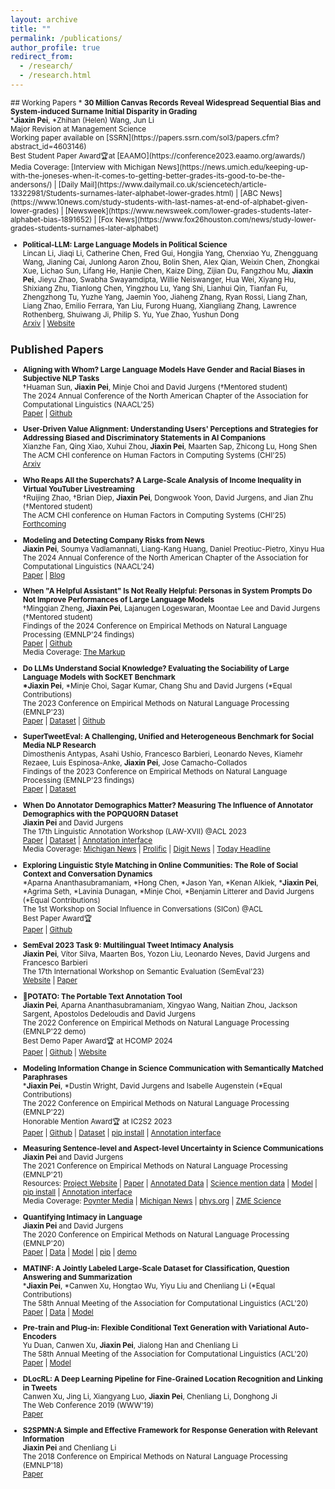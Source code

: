 ```yaml
---
layout: archive
title: ""
permalink: /publications/
author_profile: true
redirect_from: 
  - /research/
  - /research.html
---
```

<small>
## Working Papers
* <b>30 Million Canvas Records Reveal Widespread Sequential Bias and System-induced Surname Initial Disparity in Grading</b> <br>
  *<b>Jiaxin Pei</b>, *Zhihan (Helen) Wang, Jun Li
  <br> Major Revision at Management Science
  <br> Working paper available on [SSRN](https://papers.ssrn.com/sol3/papers.cfm?abstract_id=4603146)
  <br> Best Student Paper Award🏆at [EAAMO](https://conference2023.eaamo.org/awards/)
  <br> Media Coverage: [Interview with Michigan News](https://news.umich.edu/keeping-up-with-the-joneses-when-it-comes-to-getting-better-grades-its-good-to-be-the-andersons/) | [Daily Mail](https://www.dailymail.co.uk/sciencetech/article-13322981/Students-surnames-later-alphabet-lower-grades.html) | [ABC News](https://www.10news.com/study-students-with-last-names-at-end-of-alphabet-given-lower-grades) | [Newsweek](https://www.newsweek.com/lower-grades-students-later-alphabet-bias-1891652) | [Fox News](https://www.fox26houston.com/news/study-lower-grades-students-surnames-later-alphabet)

* <b>Political-LLM: Large Language Models in Political Science</b> <br>
  Lincan Li, Jiaqi Li, Catherine Chen, Fred Gui, Hongjia Yang, Chenxiao Yu, Zhengguang Wang, Jianing Cai, Junlong Aaron Zhou, Bolin Shen, Alex Qian, Weixin Chen, Zhongkai Xue, Lichao Sun, Lifang He, Hanjie Chen, Kaize Ding, Zijian Du, Fangzhou Mu, <b>Jiaxin Pei</b>, Jieyu Zhao, Swabha Swayamdipta, Willie Neiswanger, Hua Wei, Xiyang Hu, Shixiang Zhu, Tianlong Chen, Yingzhou Lu, Yang Shi, Lianhui Qin, Tianfan Fu, Zhengzhong Tu, Yuzhe Yang, Jaemin Yoo, Jiaheng Zhang, Ryan Rossi, Liang Zhan, Liang Zhao, Emilio Ferrara, Yan Liu, Furong Huang, Xiangliang Zhang, Lawrence Rothenberg, Shuiwang Ji, Philip S. Yu, Yue Zhao, Yushun Dong
  <br> [Arxiv](https://arxiv.org/pdf/2409.00862) | [Website](https://political-llm.org)

## Published Papers
* <b>Aligning with Whom? Large Language Models Have Gender and Racial Biases in Subjective NLP Tasks</b> <br>
  &dagger;Huaman Sun, <b>Jiaxin Pei</b>, Minje Choi and David Jurgens (&dagger;Mentored student)
  <br> The 2024 Annual Conference of the North American Chapter of the Association for Computational Linguistics (NAACL'25)
  <br> [Paper](http://arxiv.org/abs/2311.09730) | [Github](https://github.com/Jiaxin-Pei/LLM-Group-Bias)

* <b>User-Driven Value Alignment: Understanding Users' Perceptions and Strategies for Addressing Biased and Discriminatory Statements in AI Companions</b> <br>
  Xianzhe Fan, Qing Xiao, Xuhui Zhou, <b>Jiaxin Pei</b>, Maarten Sap, Zhicong Lu, Hong Shen
  <br> The ACM CHI conference on Human Factors in Computing Systems (CHI'25)
  <br> [Arxiv](https://arxiv.org/pdf/2409.00862)

* <b>Who Reaps All the Superchats? A Large-Scale Analysis of Income Inequality in Virtual YouTuber Livestreaming</b> <br>
  &dagger;Ruijing Zhao, &dagger;Brian Diep, <b>Jiaxin Pei</b>, Dongwook Yoon, David Jurgens, and Jian Zhu (&dagger;Mentored student)
  <br> The ACM CHI conference on Human Factors in Computing Systems (CHI'25)
  <br> [Forthcoming]()

* <b>Modeling and Detecting Company Risks from News</b> <br>
  <b>Jiaxin Pei</b>, Soumya Vadlamannati, Liang-Kang Huang, Daniel Preotiuc-Pietro, Xinyu Hua
  <br> The 2024 Annual Conference of the North American Chapter of the Association for Computational Linguistics (NAACL'24)
  <br> [Paper](https://aclanthology.org/2024.naacl-industry.6.pdf) | [Blog](https://www.bloomberg.com/company/stories/bloombergs-ai-group-publishes-3-research-papers-at-naacl-2024/?linkId=473264235)

* <b>When "A Helpful Assistant" Is Not Really Helpful: Personas in System Prompts Do Not Improve Performances of Large Language Models</b> <br>
  &dagger;Mingqian Zheng, <b>Jiaxin Pei</b>, Lajanugen Logeswaran, Moontae Lee and David Jurgens (&dagger;Mentored student)
  <br> Findings of the 2024 Conference on Empirical Methods on Natural Language Processing (EMNLP'24 findings)
  <br> [Paper](https://arxiv.org/abs/2311.10054) | [Github](https://github.com/Jiaxin-Pei/Prompting-with-Social-Roles)
  <br> Media Coverage: [The Markup](https://themarkup.org/hello-world/2024/01/06/what-happens-when-you-roleplay-with-chatgpt)

* <b>Do LLMs Understand Social Knowledge? Evaluating the Sociability of Large Language Models with SocKET Benchmark</b> <br>
  <b>\*Jiaxin Pei</b>, *Minje Choi, Sagar Kumar, Chang Shu and David Jurgens (\*Equal Contributions)
  <br> The 2023 Conference on Empirical Methods on Natural Language Processing (EMNLP'23)
  <br> [Paper](https://arxiv.org/abs/2305.14938) | [Dataset](https://huggingface.co/datasets/Blablablab/SOCKET) | [Github](https://github.com/minjechoi/SOCKET)

* <b>SuperTweetEval: A Challenging, Unified and Heterogeneous Benchmark for Social Media NLP Research</b> <br>
  Dimosthenis Antypas, Asahi Ushio, Francesco Barbieri, Leonardo Neves, Kiamehr Rezaee, Luis Espinosa-Anke, <b>Jiaxin Pei</b>, Jose Camacho-Collados
  <br> Findings of the 2023 Conference on Empirical Methods on Natural Language Processing (EMNLP'23 findings)
  <br> [Paper](https://arxiv.org/pdf/2310.14757.pdf) | [Dataset](https://huggingface.co/datasets/cardiffnlp/super_tweeteval)

* <b>When Do Annotator Demographics Matter? Measuring The Influence of Annotator Demographics with the POPQUORN Dataset</b> <br>
  <b>Jiaxin Pei</b> and David Jurgens
  <br> The 17th Linguistic Annotation Workshop (LAW-XVII) @ACL 2023
  <br> [Paper](https://arxiv.org/abs/2306.06826) | [Dataset](https://github.com/Jiaxin-Pei/potato-prolific-dataset) | [Annotation interface](https://github.com/Jiaxin-Pei/potato-prolific-dataset)
  <br> Media Coverage: [Michigan News](https://news.umich.edu/building-reliable-ai-models-requires-understanding-the-people-behind-the-datasets/) | [Prolific](https://www.prolific.com/resources/key-takeaways-from-our-study-on-bias-in-ai-annotations) | [Digit News](https://www.digit.fyi/study-ai-bias-influenced-by-demographics-of-moderators/) | [Today Headline](https://todayheadline.co/building-reliable-ai-models-requires-understanding-the-people-behind-the-datasets/)

* <b>Exploring Linguistic Style Matching in Online Communities: The Role of Social Context and Conversation Dynamics</b> <br>
  \*Aparna Ananthasubramaniam, *Hong Chen, *Jason Yan, *Kenan Alkiek, *<b>Jiaxin Pei</b>, *Agrima Seth, *Lavinia Dunagan, *Minje Choi, *Benjamin Litterer and David Jurgens (*Equal Contributions)
  <br> The 1st Workshop on Social Influence in Conversations (SICon) @ACL
  <br> Best Paper Award🏆
  <br> [Paper](https://arxiv.org/pdf/2307.02758.pdf) | [Github](https://github.com/davidjurgens/style-influence)

* <b>SemEval 2023 Task 9: Multilingual Tweet Intimacy Analysis</b> <br>
  <b>Jiaxin Pei</b>, Vítor Silva, Maarten Bos, Yozon Liu, Leonardo Neves, David Jurgens and Francesco Barbieri
  <br> The 17th International Workshop on Semantic Evaluation (SemEval'23)
  <br> [Website](https://sites.google.com/umich.edu/semeval-2023-tweet-intimacy/home) | [Paper](https://aclanthology.org/2023.semeval-1.309.pdf)

* <b>🥔POTATO: The Portable Text Annotation Tool</b> <br>
  <b>Jiaxin Pei</b>, Aparna Ananthasubramaniam, Xingyao Wang, Naitian Zhou, Jackson Sargent, Apostolos Dedeloudis and David Jurgens
  <br> The 2022 Conference on Empirical Methods on Natural Language Processing (EMNLP'22 demo)
  <br> Best Demo Paper Award🏆 at HCOMP 2024
  <br> [Paper](https://arxiv.org/abs/2212.08620) | [Github](https://github.com/davidjurgens/potato) | [Website](https://potato-annotation-tutorial.readthedocs.io/en/latest/)

* <b>Modeling Information Change in Science Communication with Semantically Matched Paraphrases</b> <br>
  \*<b>Jiaxin Pei</b>, *Dustin Wright, David Jurgens and Isabelle Augenstein (*Equal Contributions)
  <br> The 2022 Conference on Empirical Methods on Natural Language Processing (EMNLP'22)
  <br> Honorable Mention Award🏆 at IC2S2 2023
  <br> [Paper](https://preview.aclanthology.org/emnlp-22-ingestion/2022.emnlp-main.117.pdf) | [Github](https://github.com/copenlu/scientific-information-change) | [Dataset](https://huggingface.co/datasets/copenlu/spiced) | [pip install](https://pypi.org/project/scientific-information-change/) | [Annotation interface](https://potato-annotation.readthedocs.io/en/latest/example-projects/#match-findings-in-papers-and-news-likert-prescreening-questions-multi-task)

* <b>Measuring Sentence-level and Aspect-level Uncertainty in Science Communications</b> <br>
  <b>Jiaxin Pei</b> and David Jurgens
  <br> The 2021 Conference on Empirical Methods on Natural Language Processing (EMNLP'21)
  <br> Resources: [Project Website](https://jiaxin-pei.github.io/project_websites/certainty/Certainty-in-Science-Communication.html) | [Paper](https://jiaxin-pei.github.io/project_websites/certainty/files/EMNLP_2021_Certainty.pdf) | [Annotated Data](https://github.com/Jiaxin-Pei/Certainty-in-Science-Communication/tree/main/data/annotated_data) | [Science mention data](https://github.com/Jiaxin-Pei/Certainty-in-Science-Communication/tree/main/data/urls) | [Model](https://jiaxin-pei.github.io/project_websites/certainty/Certainty-in-Science-Communication.html#Getting) | [pip install](https://pypi.org/project/certainty-estimator/) | [Annotation interface](https://potato-annotation.readthedocs.io/en/latest/example-projects/#textual-uncertainty-likert-categorization)
  <br> Media Coverage: [Poynter Media](https://www.poynter.org/reporting-editing/2022/science-reporting-scientific-study-journalism-exaggerate-understate/) | [Michigan News](https://news.umich.edu/journalists-tend-to-temper-not-exaggerate-scientific-claims-u-m-study-shows/) | [phys.org](https://phys.org/news/2022-02-journalists-tend-tempernot-exaggeratescientific.html) | [ZME Science](https://www.zmescience.com/science/journalists-temper-not-exaggerate-scientific-claims-22022022/)

* <b>Quantifying Intimacy in Language</b> <br>
  <b>Jiaxin Pei</b> and David Jurgens
  <br> The 2020 Conference on Empirical Methods on Natural Language Processing (EMNLP'20)
  <br> [Paper](https://arxiv.org/pdf/2011.03020.pdf) | [Data](https://blablablab.si.umich.edu/projects/intimacy/#Data) | [Model](https://blablablab.si.umich.edu/projects/intimacy/#Getting) | [pip](https://pypi.org/project/question-intimacy/) | [demo](https://huggingface.co/pedropei/live-demo-question-intimacy?text=Who+are+you+most+afraid+of+dying+in+your+family%3F)

* <b>MATINF: A Jointly Labeled Large-Scale Dataset for Classification, Question Answering and Summarization</b> <br>
  \*<b>Jiaxin Pei</b>, *Canwen Xu, Hongtao Wu, Yiyu Liu and Chenliang Li (*Equal Contributions)
  <br> The 58th Annual Meeting of the Association for Computational Linguistics (ACL'20)
  <br> [Paper](https://www.aclweb.org/anthology/2020.acl-main.330/) | [Data](https://github.com/WHUIR/MATINF) | [Model](https://github.com/WHUIR/MATINF)

* <b>Pre-train and Plug-in: Flexible Conditional Text Generation with Variational Auto-Encoders</b> <br>
  Yu Duan, Canwen Xu, <b>Jiaxin Pei</b>, Jialong Han and Chenliang Li
  <br> The 58th Annual Meeting of the Association for Computational Linguistics (ACL'20)
  <br> [Paper](https://www.aclweb.org/anthology/2020.acl-main.23/) | [Model](https://github.com/WHUIR/PPVAE)

* <b>DLocRL: A Deep Learning Pipeline for Fine-Grained Location Recognition and Linking in Tweets</b> <br>
  Canwen Xu, Jing Li, Xiangyang Luo, <b>Jiaxin Pei</b>, Chenliang Li, Donghong Ji
  <br> The Web Conference 2019 (WWW'19)
  <br> [Paper](https://dl.acm.org/doi/10.1145/3308558.3313491)

* <b>S2SPMN:A Simple and Effective Framework for Response Generation with Relevant Information</b> <br>
  <b>Jiaxin Pei</b> and Chenliang Li
  <br> The 2018 Conference on Empirical Methods on Natural Language Processing (EMNLP'18)
  <br> [Paper](https://www.aclweb.org/anthology/D18-1082)
</small>

